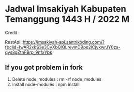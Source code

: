 # Jadwal Imsakiyah Kabupaten Temanggung 1443 H / 2022 M

Credit :

RestApi :https://imsakiyah-api.santrikoding.com/?fbclid=IwAR2xkS3e3CyXbQlQLrevmD9pq2lCjvkwrJY0za-qys8gZthFBrp_9nfxYbs

## If you got problem in fork

1. Delete node_modules : rm -rf node_modules
2. Install node-modules : npm install
